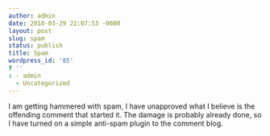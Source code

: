 ```yaml
---
author: admin
date: 2010-03-29 22:07:53 -0600
layout: post
slug: spam
status: publish
title: Spam
wordpress_id: '85'
? ''
: - admin
  - Uncategorized
---
```


I am getting hammered with spam, I have unapproved what I believe is the offending comment that started it.  The damage is probably already done, so I have turned on a simple anti-spam plugin to the comment blog.
